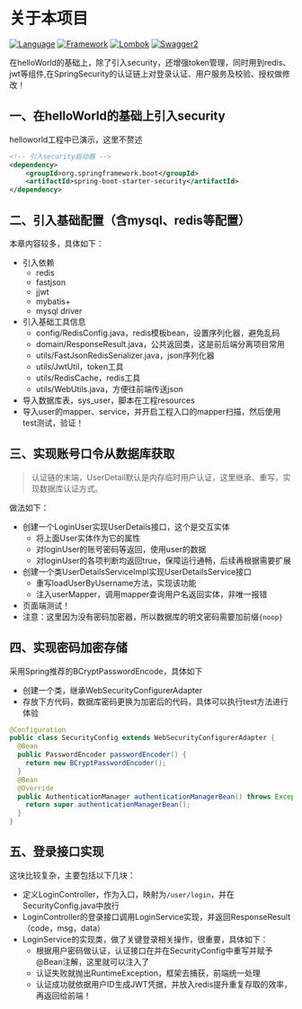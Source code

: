 # 关于本项目
[![Language](https://img.shields.io/badge/Language-Java_8_121-007396?color=orange&logo=java)](https://github.com/4575252/SpringBootBook)
[![Framework](https://img.shields.io/badge/Framework-Spring_Boot_2.7.4-6DB33F?logo=spring)](https://github.com/4575252/SpringBootBook)
[![Lombok](https://img.shields.io/badge/Lombok-Spring_Boot_1.18.20-pink?logo=lombok)](https://github.com/4575252/SpringBootBook)
[![Swagger2](https://img.shields.io/badge/Swagger2-Knife4j_3.0.2-blue?logo=swagger)](https://github.com/4575252/SpringBootBook)

在helloWorld的基础上，除了引入security，还增强token管理，同时用到redis、jwt等组件,在SpringSecurity的认证链上对登录认证、用户服务及校验、授权做修改！

## 一、在helloWorld的基础上引入security
helloworld工程中已演示，这里不赘述

```xml
<!-- 引入security启动器 -->
<dependency>
    <groupId>org.springframework.boot</groupId>
    <artifactId>spring-boot-starter-security</artifactId>
</dependency>
```


## 二、引入基础配置（含mysql、redis等配置）
本章内容较多，具体如下：
- 引入依赖
  - redis
  - fastjson
  - jjwt
  - mybatis+
  - mysql driver
- 引入基础工具信息
  - config/RedisConfig.java，redis模板bean，设置序列化器，避免乱码
  - domain/ResponseResult.java，公共返回类，这是前后端分离项目常用
  - utils/FastJsonRedisSerializer.java，json序列化器
  - utils/JwtUtil，token工具
  - utils/RedisCache，redis工具
  - utils/WebUtils.java，方便往前端传送json
- 导入数据库表，sys_user，脚本在工程resources
- 导入user的mapper、service，并开启工程入口的mapper扫描，然后使用test测试，验证！

## 三、实现账号口令从数据库获取
>认证链的末端，UserDetail默认是内存临时用户认证，这里继承、重写，实现数据库认证方式。

做法如下：
- 创建一个LoginUser实现UserDetails接口，这个是交互实体
  - 将上面User实体作为它的属性
  - 对loginUser的账号密码等返回，使用user的数据
  - 对loginUser的各项判断均返回true，保障运行通畅，后续再根据需要扩展
- 创建一个类UserDetailsServiceImpl实现UserDetailsService接口
  - 重写loadUserByUsername方法，实现该功能
  - 注入userMapper，调用mapper查询用户名返回实体，非唯一报错 
- 页面端测试！
- 注意：这里因为没有密码加密器，所以数据库的明文密码需要加前缀`{noop}`


## 四、实现密码加密存储
采用Spring推荐的BCryptPasswordEncode，具体如下
- 创建一个类，继承WebSecurityConfigurerAdapter
- 存放下方代码，数据库密码更换为加密后的代码，具体可以执行test方法进行体验
```java
@Configuration
public class SecurityConfig extends WebSecurityConfigurerAdapter {
  @Bean
  public PasswordEncoder passwordEncoder() {
    return new BCryptPasswordEncoder();
  }
  @Bean
  @Override
  public AuthenticationManager authenticationManagerBean() throws Exception {
    return super.authenticationManagerBean();
  }
}
```

## 五、登录接口实现
这块比较复杂，主要包括以下几块：
- 定义LoginController，作为入口，映射为`/user/login`，并在SecurityConfig.java中放行
- LoginController的登录接口调用LoginService实现，并返回ResponseResult（code，msg，data）
- LoginService的实现类，做了关键登录相关操作，很重要，具体如下：
  - 根据用户密码做认证，认证接口在并在SecurityConfig中重写并赋予@Bean注解，这里就可以注入了
  - 认证失败就抛出RuntimeException，框架去捕获，前端统一处理
  - 认证成功就依据用户ID生成JWT凭据，并放入redis提升重复存取的效率，再返回给前端！




